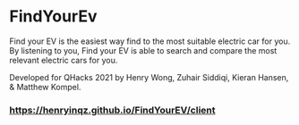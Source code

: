 # FindYourEv

Find your EV is the easiest way find to the most suitable electric car for you. By listening to you, Find your EV is able to search and compare the most relevant electric cars for you.

Developed for QHacks 2021 by Henry Wong, Zuhair Siddiqi, Kieran Hansen, & Matthew Kompel. 

### https://henryinqz.github.io/FindYourEV/client
